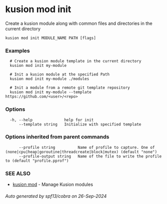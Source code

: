 # kusion mod init

Create a kusion module along with common files and directories in the current directory

```
kusion mod init MODULE_NAME PATH [flags]
```

### Examples

```
  # Create a kusion module template in the current directory
  kusion mod init my-module
  
  # Init a kusion module at the specified Path
  kusion mod init my-module ./modules
  
  # Init a module from a remote git template repository
  kusion mod init my-module --template https://github.com/<user>/<repo>
```

### Options

```
  -h, --help              help for init
      --template string   Initialize with specified template
```

### Options inherited from parent commands

```
      --profile string          Name of profile to capture. One of (none|cpu|heap|goroutine|threadcreate|block|mutex) (default "none")
      --profile-output string   Name of the file to write the profile to (default "profile.pprof")
```

### SEE ALSO

* [kusion mod](kusion-mod.md)	 - Manage Kusion modules

###### Auto generated by spf13/cobra on 26-Sep-2024
